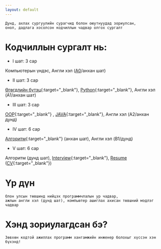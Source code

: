 ```yaml
---
layout: default
---
```


``` 
Дунд, ахлах сургуулийн сурагчид болон оюутнуудад зориулсан,
онол, дадлага хосолсон кодчиллын чадвар олгох сургалт
```

# Кодчиллын сургалт нь:

* І шат:  3 сар
  
Компьютерын үндэс, Англи хэл ([A0](https://en.wikipedia.org/wiki/Common_European_Framework_of_Reference_for_Languages)/анхан шат)

* ІІ шат:  3 сар
  
[Өгөгдлийн бүтэц](https://mn.wikipedia.org/wiki/%D3%A8%D0%B3%D3%A9%D0%B3%D0%B4%D0%BB%D0%B8%D0%B9%D0%BD_%D0%B1%D2%AF%D1%82%D1%8D%D1%86){:target="_blank"}, [Python](https://mn.wikipedia.org/wiki/Python){:target="_blank"}, Англи хэл (A1/анхан шат)


* ІІІ шат:  3 сар

[OOP](https://mn.wikipedia.org/wiki/%D0%9E%D0%B1%D1%8A%D0%B5%D0%BA%D1%82_%D1%85%D0%B0%D0%BD%D0%B4%D0%B0%D0%BB%D1%82%D0%B0%D1%82_%D0%BF%D1%80%D0%BE%D0%B3%D1%80%D0%B0%D0%BC%D0%BC%D1%87%D0%BB%D0%B0%D0%BB){:target="_blank"}
, [JAVA](https://mn.wikipedia.org/wiki/Java){:target="_blank"}, Англи хэл (A2/анхан дунд)

* ІV шат:  6 сар

[Алгоритм](https://mn.wikipedia.org/wiki/%D0%90%D0%BB%D0%B3%D0%BE%D1%80%D0%B8%D1%82%D0%BC){:target="_blank"}  (анхан шат), Англи хэл (B1/дунд)

* V шат:  6 сар

Алгоритм (дунд шат), [Interview](https://mn.wikipedia.org/wiki/%D0%AF%D1%80%D0%B8%D0%BB%D1%86%D0%BB%D0%B0%D0%B3%D0%B0){:target="_blank"}, [Resume](https://en.wikipedia.org/wiki/R%C3%A9sum%C3%A9) ([CV](https://en.wikipedia.org/wiki/Curriculum_vitae){:target="_blank"})

# Үр дүн
```
Олон улсын төвшинд нийцэх программчлалын ур чадвар,
ажлын англи хэл (дунд шат), компьютер ашиглах ахисан төвшний мэдлэг чадвар
```

# Хэнд зориулагдсан бэ? 
```
Зөвхөн кодтой ажиллах программ хангамжийн инженер болохыг хүссэн хэн бүхэнд!
```
